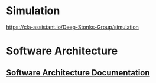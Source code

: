 # Simulation

https://cla-assistant.io/Deep-Stonks-Group/simulation


# Software Architecture

## [Software Architecture Documentation](docs/SAD.md)
